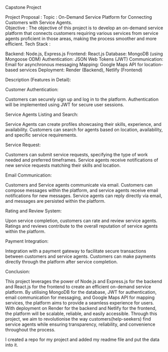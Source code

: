Capstone Project

Project Proposal : 
Topic :
On-Demand Service Platform for Connecting Customers with Service Agents.     
Objective : 
The objective of this project is to develop an on-demand service platform that connects customers requiring various services from service agents proficient in those areas, making the process smoother and more efficient.
Tech Stack : 

Backend: Node.js, Express.js
Frontend: React.js
Database: MongoDB (using Mongoose ODM)
Authentication: JSON Web Tokens (JWT)
Communication: Email for asynchronous messaging
Mapping: Google Maps API for location-based services
Deployment: Render (Backend), Netlify (Frontend)

Description (Features in Detail):

Customer Authentication:

Customers can securely sign up and log in to the platform.
Authentication will be implemented using JWT for secure user sessions.

Service Agents Listing and Search:

Service Agents can create profiles showcasing their skills, experience, and availability.
Customers can search for agents based on location, availability, and specific service requirements.


Service Request:


Customers can submit service requests, specifying the type of work needed and preferred timeframes.
Service agents receive notifications of new service requests matching their skills and location.

Email Communication:

Customers and Service agents communicate via email.
Customers can compose messages within the platform, and service agents receive email notifications for new messages.
Service agents can reply directly via email, and messages are persisted within the platform.

Rating and Review System:

Upon service completion, customers can rate and review service agents.
Ratings and reviews contribute to the overall reputation of service agents within the platform.

Payment Integration:

Integration with a payment gateway to facilitate secure transactions between customers and service agents.
Customers can make payments directly through the platform after service completion.

Conclusion:

This project leverages the power of Node.js and Express.js for the backend and React.js for the frontend to create an efficient on-demand service platform. By utilising MongoDB for the database, JWT for authentication, email communication for messaging, and Google Maps API for mapping services, the platform aims to provide a seamless experience for users. With deployment on Render for the backend and Netlify for the frontend, the platform will be scalable, reliable, and easily accessible. Through this project, we aim to revolutionise the way customers(help-seekers) find service agents while ensuring transparency, reliability, and convenience throughout the process.



I created a repo for my project and added my readme file and put the data  into it.